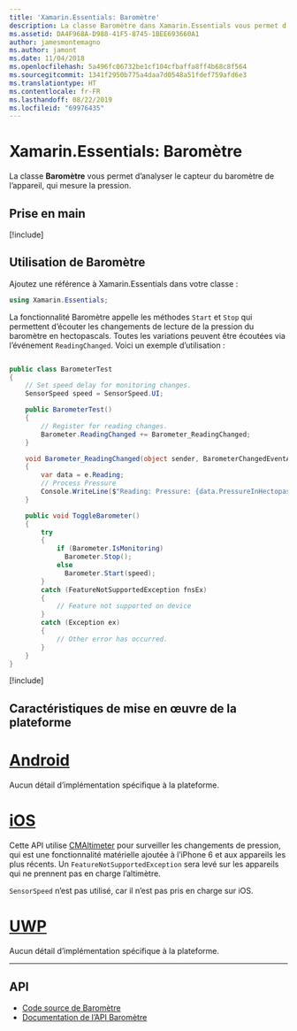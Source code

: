 ```yaml
---
title: 'Xamarin.Essentials: Baromètre'
description: La classe Baromètre dans Xamarin.Essentials vous permet d’analyser le capteur du baromètre de l’appareil, qui mesure la pression.
ms.assetid: DA4F968A-D988-41F5-8745-1BEE693660A1
author: jamesmontemagno
ms.author: jamont
ms.date: 11/04/2018
ms.openlocfilehash: 5a496fc06732be1cf104cfbaffa8ff4b68c8f564
ms.sourcegitcommit: 1341f2950b775a4daa7d0548a51fdef759afd6e3
ms.translationtype: HT
ms.contentlocale: fr-FR
ms.lasthandoff: 08/22/2019
ms.locfileid: "69976435"
---
```

# <a name="xamarinessentials-barometer"></a>Xamarin.Essentials: Baromètre

La classe **Baromètre** vous permet d’analyser le capteur du baromètre de l’appareil, qui mesure la pression.

## <a name="get-started"></a>Prise en main

[!include[](~/essentials/includes/get-started.md)]

## <a name="using-barometer"></a>Utilisation de Baromètre

Ajoutez une référence à Xamarin.Essentials dans votre classe :

```csharp
using Xamarin.Essentials;
```

La fonctionnalité Baromètre appelle les méthodes `Start` et `Stop` qui permettent d’écouter les changements de lecture de la pression du baromètre en hectopascals. Toutes les variations peuvent être écoutées via l’événement `ReadingChanged`. Voici un exemple d’utilisation :

```csharp

public class BarometerTest
{
    // Set speed delay for monitoring changes.
    SensorSpeed speed = SensorSpeed.UI;

    public BarometerTest()
    {
        // Register for reading changes.
        Barometer.ReadingChanged += Barometer_ReadingChanged;
    }

    void Barometer_ReadingChanged(object sender, BarometerChangedEventArgs e)
    {
        var data = e.Reading;
        // Process Pressure
        Console.WriteLine($"Reading: Pressure: {data.PressureInHectopascals} hectopascals");
    }

    public void ToggleBarometer()
    {
        try
        {
            if (Barometer.IsMonitoring)
              Barometer.Stop();
            else
              Barometer.Start(speed);
        }
        catch (FeatureNotSupportedException fnsEx)
        {
            // Feature not supported on device
        }
        catch (Exception ex)
        {
            // Other error has occurred.
        }
    }
}
```

[!include[](~/essentials/includes/sensor-speed.md)]

## <a name="platform-implementation-specifics"></a>Caractéristiques de mise en œuvre de la plateforme

# <a name="androidtabandroid"></a>[Android](#tab/android)

Aucun détail d’implémentation spécifique à la plateforme.

# <a name="iostabios"></a>[iOS](#tab/ios)

Cette API utilise [CMAltimeter](https://developer.apple.com/documentation/coremotion/cmaltimeter#//apple_ref/occ/cl/CMAltimeter) pour surveiller les changements de pression, qui est une fonctionnalité matérielle ajoutée à l’iPhone 6 et aux appareils les plus récents. Un `FeatureNotSupportedException` sera levé sur les appareils qui ne prennent pas en charge l’altimètre.

`SensorSpeed` n’est pas utilisé, car il n’est pas pris en charge sur iOS.

# <a name="uwptabuwp"></a>[UWP](#tab/uwp)

Aucun détail d’implémentation spécifique à la plateforme.

-----

## <a name="api"></a>API

- [Code source de Baromètre](https://github.com/xamarin/Essentials/tree/master/Xamarin.Essentials/Barometer)
- [Documentation de l’API Baromètre](xref:Xamarin.Essentials.Barometer)
